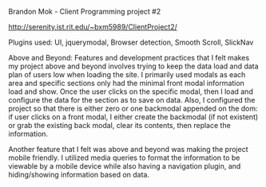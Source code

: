 Brandon Mok - Client Programming project #2

http://serenity.ist.rit.edu/~bxm5989/ClientProject2/


Plugins used:
UI,
jquerymodal,
Browser detection,
Smooth Scroll,
SlickNav


Above and Beyond:
Features and development practices that I felt makes my project above and beyond involves
trying to keep the data load and data plan of users low when loading the site. I primarily
used modals as each area and specific sections only had the minimal front modal information
load and show. Once the user clicks on the specific modal, then I load and configure the data
for the section as to save on data. Also, I configured the project so that there is either zero
or one backmodal appended on the dom: if user clicks on a front modal, I either
create the backmodal (if not existent) or grab the existing back modal, clear its contents, then replace
the information.

Another feature that I felt was above and beyond was making the project mobile friendly.
I utilized media queries to format the information to be viewable by a mobile device while also
having a navigation plugin, and hiding/showing information based on data.
